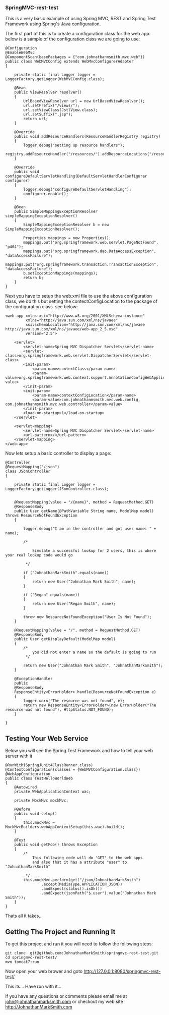 ### SpringMVC-rest-test

This is a very basic example of using Spring MVC, REST and Spring Test Framework using Spring's Java configuration.

The first part of this is to create a configuration class for the web app.  below is a sample of the configuration class we are going to use:

    @Configuration
    @EnableWebMvc
    @ComponentScan(basePackages = {"com.johnathanmsmith.mvc.web"})
    public class WebMVCConfig extends WebMvcConfigurerAdapter
    {

        private static final Logger logger = LoggerFactory.getLogger(WebMVCConfig.class);

        @Bean
        public ViewResolver resolver()
        {
            UrlBasedViewResolver url = new UrlBasedViewResolver();
            url.setPrefix("/views/");
            url.setViewClass(JstlView.class);
            url.setSuffix(".jsp");
            return url;
        }

        @Override
        public void addResourceHandlers(ResourceHandlerRegistry registry)
        {
            logger.debug("setting up resource handlers");
            registry.addResourceHandler("/resources/").addResourceLocations("/resources/**");
        }

        @Override
        public void configureDefaultServletHandling(DefaultServletHandlerConfigurer configurer)
        {
            logger.debug("configureDefaultServletHandling");
            configurer.enable();
        }

        @Bean
        public SimpleMappingExceptionResolver simpleMappingExceptionResolver()
        {
            SimpleMappingExceptionResolver b = new SimpleMappingExceptionResolver();

            Properties mappings = new Properties();
            mappings.put("org.springframework.web.servlet.PageNotFound", "p404");
            mappings.put("org.springframework.dao.DataAccessException", "dataAccessFailure");
            mappings.put("org.springframework.transaction.TransactionException", "dataAccessFailure");
            b.setExceptionMappings(mappings);
            return b;
        }
    }


Next you have to setup the web.xml file to use the above configuration class, we do this but setting the contectConfigLocation to the package of the configuration class. see below:

    <web-app xmlns:xsi="http://www.w3.org/2001/XMLSchema-instance"
             xmlns="http://java.sun.com/xml/ns/javaee"
             xsi:schemaLocation="http://java.sun.com/xml/ns/javaee http://java.sun.com/xml/ns/javaee/web-app_2_5.xsd"
             version="2.5">

        <servlet>
            <servlet-name>Spring MVC Dispatcher Servlet</servlet-name>
            <servlet-class>org.springframework.web.servlet.DispatcherServlet</servlet-class>
            <init-param>
                <param-name>contextClass</param-name>
                <param-value>org.springframework.web.context.support.AnnotationConfigWebApplicationContext</param-value>
            </init-param>
            <init-param>
                <param-name>contextConfigLocation</param-name>
                <param-value>com.johnathanmsmith.mvc.web.config, com.johnathanmsmith.mvc.web.controller</param-value>
            </init-param>
            <load-on-startup>1</load-on-startup>
        </servlet>

        <servlet-mapping>
            <servlet-name>Spring MVC Dispatcher Servlet</servlet-name>
            <url-pattern>/</url-pattern>
        </servlet-mapping>
    </web-app>

Now lets setup a basic controller to display a page:

    @Controller
    @RequestMapping("/json")
    class JSonController
    {

        private static final Logger logger = LoggerFactory.getLogger(JSonController.class);


        @RequestMapping(value = "/{name}", method = RequestMethod.GET)
        @ResponseBody
        public User getName(@PathVariable String name, ModelMap model) throws ResourceNotFoundException
        {

            logger.debug("I am in the controller and got user name: " + name);

            /*

                Simulate a successful lookup for 2 users, this is where your real lookup code would go

             */

            if ("JohnathanMarkSmith".equals(name))
            {
                return new User("Johnathan Mark Smith", name);
            }

            if ("Regan".equals(name))
            {
                return new User("Regan Smith", name);
            }

            throw new ResourceNotFoundException("User Is Not Found");
        }

        @RequestMapping(value = "/", method = RequestMethod.GET)
        @ResponseBody
        public User getDisplayDefault(ModelMap model)
        {
            /*
                you did not enter a name so the default is going to run
             */

            return new User("Johnathan Mark Smith", "JohnathanMarkSmith");
        }

        @ExceptionHandler
        public
        @ResponseBody
        ResponseEntity<ErrorHolder> handle(ResourceNotFoundException e)
        {
            logger.warn("The resource was not found", e);
            return new ResponseEntity<ErrorHolder>(new ErrorHolder("The resource was not found"), HttpStatus.NOT_FOUND);
        }

    }

## Testing Your Web Service

Below you will see the Spring Test Framework and how to tell your web server with it

    @RunWith(SpringJUnit4ClassRunner.class)
    @ContextConfiguration(classes = {WebMVCConfiguration.class})
    @WebAppConfiguration
    public class TestHelloWorldWeb
    {
        @Autowired
        private WebApplicationContext wac;

        private MockMvc mockMvc;

        @Before
        public void setup()
        {
            this.mockMvc = MockMvcBuilders.webAppContextSetup(this.wac).build();
        }

        @Test
        public void getFoo() throws Exception
        {
            /*
                This following code will do 'GET' to the web apps
                and also that it has a attribute "user" to "JohnathanMarkSmith"

             */
            this.mockMvc.perform(get("/json/JohnathanMarkSmith")
                    .accept(MediaType.APPLICATION_JSON))
                    .andExpect(status().isOk())
                    .andExpect(jsonPath("$.user").value("Johnathan Mark Smith"));
        }
    }

Thats all it takes..

## Getting The Project and Running It

To get this project and run it you will need to follow the following steps:

    git clone  git@github.com:JohnathanMarkSmith/springmvc-rest-test.git
    cd springmvc-rest-test/
    mvn tomcat7:run

Now open your web brower and goto http://127.0.0.1:8080/springmvc-rest-test/

This its... Have run with it...


If you have any questions or comments please email me at john@johnathanmarksmith.com or checkout my web site http://JohnathanMarkSmith.com

